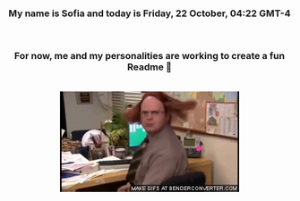 


<div align="center">
<h3 >My name is Sofia and today is Friday, 22 October, 04:22 GMT-4</h3><br>
<h3 >For now, me and my personalities are working to create a fun Readme 👋
</h3><br>
<img src='img/dwight.gif' alt='working...'/>
</div>
